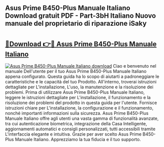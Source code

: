 ## Asus Prime B450-Plus Manuale Italiano Download gratuit PDF - Part-3bH Italiano Nuovo manuale del proprietario di riparazione iSaky

# <h2><a href="http://dffui7w.blite.top/?on=Asus+Prime+B450-Plus+Manuale+Italiano">🔗Download 👉🔴 Asus Prime B450-Plus Manuale Italiano</a></h2>

[![Asus Prime B450-Plus Manuale Italiano download](https://i.imgur.com/lujVjoI.png)](http://dffui7w.blite.top/?on=Asus+Prime+B450-Plus+Manuale+Italiano)
Ciao e benvenuto nel manuale Dell'utente per il tuo Asus Prime B450-Plus Manuale Italiano appena configurato. Questa guida ha lo scopo di aiutarti a padroneggiare le caratteristiche e le capacità del tuo Prodotto. All'interno, troverai istruzioni dettagliate per L'installazione, L'uso, la manutenzione e la risoluzione dei problemi. Prima di utilizzare Asus Prime B450-Plus Manuale Italiano, leggere le istruzioni dettagliate per L'installazione, il funzionamento e la risoluzione dei problemi del prodotto in questa guida per l'utente. Fornisce istruzioni chiare per L'installazione, la configurazione e il funzionamento, nonché importanti informazioni sulla sicurezza. Asus Prime B450-Plus Manuale Italiano offre agli utenti una vasta gamma di funzionalità avanzate, tra cui autenticazione biometrica, integrazione della Casa Intelligente, aggiornamenti automatici e consigli personalizzati, tutti accessibili tramite L'interfaccia elegante e intuitiva. Grazie per aver scelto Asus Prime B450-Plus Manuale Italiano. Apprezziamo la tua fiducia e il tuo supporto.
